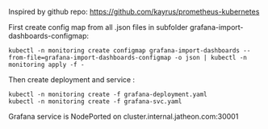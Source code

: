 Inspired by github repo:
	https://github.com/kayrus/prometheus-kubernetes

First create config map from all .json files in subfolder grafana-import-dashboards-configmap:

	kubectl -n monitoring create configmap grafana-import-dashboards --from-file=grafana-import-dashboards-configmap -o json | kubectl -n monitoring apply -f -

Then create deployment and service :

	kubectl -n monitoring create -f grafana-deployment.yaml
	kubectl -n monitoring create -f grafana-svc.yaml

Grafana service is NodePorted on cluster.internal.jatheon.com:30001

